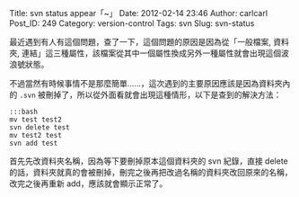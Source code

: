 Title: svn status appear「~」
Date: 2012-02-14 23:46
Author: carlcarl
Post_ID: 249
Category: version-control
Tags: svn
Slug: svn-status

最近遇到有人有這個問題，查了一下，這個問題的原因是因為從「一般檔案, 資料夾, 連結」這三種屬性，該檔案從其中一個屬性換成另外一種屬性就會出現這個波浪號狀態。

不過當然有時候事情不是那麼簡單......，這次遇到的主要原因應該是因為資料夾內的
`.svn` 被刪掉了，所以從外面看就會出現這種情形，以下是查到的解決方法：

	:::bash
	mv test test2
	svn delete test
	mv test2 test
	svn add test

首先先改資料夾名稱，因為等下要刪掉原本這個資料夾的 svn 紀錄，直接 delete
的話，資料夾就真的會被刪掉，刪完之後再把改過名稱的資料夾改回原來的名稱，改完之後再重新
add，應該就會顯示正常了。
